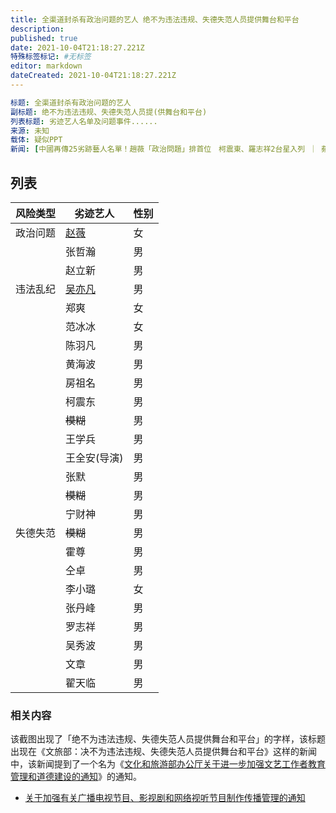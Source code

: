 ```yaml
---
title: 全渠道封杀有政治问题的艺人 绝不为违法违规、失德失范人员提供舞台和平台
description:
published: true
date: 2021-10-04T21:18:27.221Z
特殊标签标记: #无标签
editor: markdown
dateCreated: 2021-10-04T21:18:27.221Z
---
```


```YAML
标题: 全渠道封杀有政治问题的艺人
副标题: 绝不为违法违规、失德失范人员提(供舞台和平台)
列表标题: 劣迹艺人名单及问题事件......
来源: 未知
载体: 疑似PPT
新闻: [中國再傳25劣跡藝人名單！趙薇「政治問題」排首位　柯震東、羅志祥2台星入列 ｜ 蘋果新聞網 - 蘋果日報](https://web.archive.org/web/20211004135055/https://tw.appledaily.com/entertainment/20211003/3KDU2E5QTRA55LKLYKBUENE5S4/)
```

## 列表

| 风险类型 | 劣迹艺人                    | 性别 |
| -------- | --------------------------- | ---- |
| 政治问题 | [赵薇](/people/赵薇.md)     | 女   |
|          | 张哲瀚                      | 男   |
|          | 赵立新                      | 男   |
| 违法乱纪 | [吴亦凡](/people/吴亦凡.md) | 男   |
|          | 郑爽                        | 女   |
|          | 范冰冰                      | 女   |
|          | 陈羽凡                      | 男   |
|          | 黄海波                      | 男   |
|          | 房祖名                      | 男   |
|          | 柯震东                      | 男   |
|          | ~~模糊~~                    | 男   |
|          | 王学兵                      | 男   |
|          | 王全安(导演)                | 男   |
|          | 张默                        | 男   |
|          | ~~模糊~~                    | 男   |
|          | 宁财神                      | 男   |
| 失德失范 | ~~模糊~~                    | 男   |
|          | 霍尊                        | 男   |
|          | 仝卓                        | 男   |
|          | 李小璐                      | 女   |
|          | 张丹峰                      | 男   |
|          | 罗志祥                      | 男   |
|          | 吴秀波                      | 男   |
|          | 文章                        | 男   |
|          | 翟天临                      | 男   |

### 相关内容

该截图出现了「绝不为违法违规、失德失范人员提供舞台和平台」的字样，该标题出现在《文旅部：决不为违法违规、失德失范人员提供舞台和平台》这样的新闻中，该新闻提到了一个名为《[文化和旅游部办公厅关于进一步加强文艺工作者教育管理和道德建设的通知](/rule/文化和旅游部办公厅关于进一步加强文艺工作者教育管理和道德建设的通知.md)》的通知。

+ [关于加强有关广播电视节目、影视剧和网络视听节目制作传播管理的通知](/rule/国家新闻出版广电总局/办公厅/关于加强有关广播电视节目、影视剧和网络视听节目制作传播管理的通知.md)
